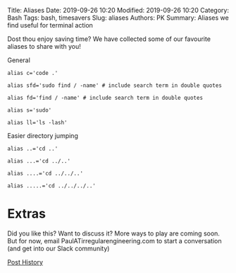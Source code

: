 Title: Aliases
Date: 2019-09-26 10:20
Modified: 2019-09-26 10:20
Category: Bash
Tags: bash, timesavers
Slug: aliases
Authors: PK
Summary: Aliases we find useful for terminal action

Dost thou enjoy saving time? We have collected some of our favourite aliases to share with you!

General 

    alias c='code .'

    alias sfd='sudo find / -name' # include search term in double quotes

    alias fd='find / -name' # include search term in double quotes

    alias s='sudo'

    alias ll='ls -lash'


Easier directory jumping

    
    alias ..='cd ..'

    alias ...='cd ../..'

    alias ....='cd ../../..'

    alias .....='cd ../../../..'

# Extras
Did you like this? Want to discuss it? 
More ways to play are coming soon. But for now, email PaulATirregularengineering.com 
to start a conversation (and get into our Slack community)

[Post History](https://github.com/irregularengineering/blogirreng/commits/master/content/aliases.md)